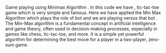 Game playing using Minimax Algorithm .
In this code we have , tic-tac-toe game which is very simple and famous.
Here we have applied the Min Max Algorithm which plays the role of bot 
and we are playing versus that bot .
The Min-Max algorithm is a fundamental concept in artificial intelligence and game theory, often used in decision-making processes, especially in games like chess, tic-tac-toe, and more. It is a simple yet powerful algorithm for determining the best move for a player in a two-player, zero-sum game.
